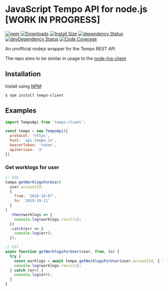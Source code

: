 # JavaScript Tempo API for node.js [WORK IN PROGRESS]

[![npm](https://img.shields.io/npm/v/tempo-client.svg)](https://www.npmjs.com/tempo-client)
[![Downloads](https://img.shields.io/npm/dm/tempo-client.svg)](https://npmjs.com/tempo-client)
[![Install Size](https://packagephobia.now.sh/badge?p=tempo-client)](https://packagephobia.now.sh/result?p=tempo-client)
[![dependency Status](https://david-dm.org/leifgehrmann/node-tempo-client/status.svg)](https://david-dm.org/leifgehrmann/node-tempo-client)
[![devDependency Status](https://david-dm.org/leifgehrmann/node-tempo-client/dev-status.svg)](https://david-dm.org/leifgehrmann/node-tempo-client?type=dev)
[![Code Coverage](https://codecov.io/gh/leifgehrmann/node-tempo-client/branch/master/graph/badge.svg)](https://codecov.io/gh/leifgehrmann/node-tempo-client)

An unofficial nodejs wrapper for the Tempo REST API

The repo aims to be similar in usage to the [node-jira-client](https://github.com/jira-node/node-jira-client)

## Installation

Install using [NPM](https://npmjs.org):

```shell
$ npm install tempo-client
```

## Examples

```javascript
import TempoApi from 'tempo-client';

const tempo = new TempoApi({
  protocol: 'https',
  host: 'api.tempo.io',
  bearerToken: 'token',
  apiVersion: '3'
})
```

### Get worklogs for user

```javascript
// ES6
tempo.getWorklogsForUser(
  user.accountId,
  {
    from: '2019-10-07',
    to: '2019-10-11'
  }
)
  .then(worklogs => {
    console.log(worklogs.results);
  })
  .catch(err => {
    console.log(err);
  });

// ES7
async function getWorklogsForUser(user, from, to) {
  try {
    const worklogs = await tempo.getWorklogsForUser(user.accountId, { from, to });
    console.log(worklogs.results);
  } catch (err) {
    console.log(err);
  }
}
```
